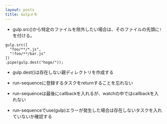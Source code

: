 ```yaml
---
layout: posts
title: Gulpメモ 
---
```

* gulp.src()から特定のファイルを除外したい場合は、そのファイルの先頭に`!`を付ける。

```
gulp.src([
  "foo/**/*.js",
  "!foo/**/bar.js"
])
.pipe(gulp.dest("hoge/"));
```

* gulp.dest()は存在しない親ディレクトリを作成する

* run-sequenceに登録するタスクをreturnすることを忘れない

* run-sequenceは最後にcallbackを入れるが、watchの中ではcallbackを入れない

* run-sequenceでuse(gulp)エラーが発生した場合は存在しないタスクを入れていないか確認する
